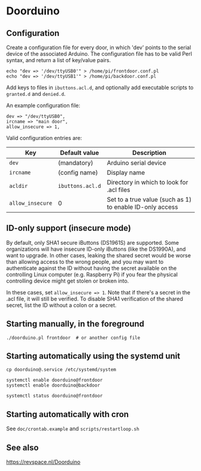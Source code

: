 # Doorduino

## Configuration

Create a configuration file for every door, in which 'dev' points to the
serial device of the associated Arduino. The configuration file has to be valid
Perl syntax, and return a list of key/value pairs.

    echo "dev => '/dev/ttyUSB0'" > /home/pi/frontdoor.conf.pl
    echo "dev => '/dev/ttyUSB1'" > /home/pi/backdoor.conf.pl

Add keys to files in `ibuttons.acl.d`, and optionally add executable scripts to
`granted.d` and `denied.d`.

An example configuration file:

    dev => "/dev/ttyUSB0",
    ircname => "main door",
    allow_insecure => 1,

Valid configuration entries are:

| Key              | Default value    | Description
| ---------------- | ---------------- | -------------
| `dev`            | (mandatory)      | Arduino serial device
| `ircname`        | (config name)    | Display name
| `acldir`         | `ibuttons.acl.d` | Directory in which to look for .acl files
| `allow_insecure` | 0                | Set to a true value (such as 1) to enable ID-only access 

## ID-only support (insecure mode)

By default, only SHA1 secure iButtons (DS1961S) are supported. Some
organizations will have insecure ID-only iButtons (like the DS1990A), and want
to upgrade. In other cases, leaking the shared secret would be worse than
allowing access to the wrong people, and you may want to authenticate against
the ID without having the secret available on the controlling Linux computer
(e.g. Raspberry Pi) if you fear the physical controlling device might get
stolen or broken into.

In these cases, set `allow_insecure => 1`. Note that if there's a secret in the
.acl file, it will still be verified. To disable SHA1 verification of the
shared secret, list the ID without a colon or a secret.

## Starting manually, in the foreground

    ./doorduino.pl frontdoor  # or another config file

## Starting automatically using the systemd unit

    cp doorduino@.service /etc/systemd/system

    systemctl enable doorduino@frontdoor
    systemctl enable doorduino@backdoor

    systemctl status doorduino@frontdoor

## Starting automatically with cron

See `doc/crontab.example` and `scripts/restartloop.sh`

## See also

https://revspace.nl/Doorduino
